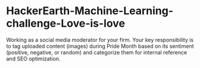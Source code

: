 # HackerEarth-Machine-Learning-challenge-Love-is-love
Working as a social media moderator for your firm. Your key responsibility is to tag uploaded content (images) during Pride Month based on its sentiment (positive, negative, or random) and categorize them for internal reference and SEO optimization.
